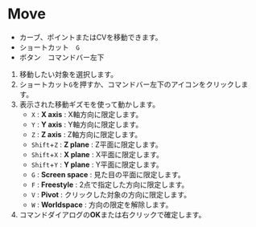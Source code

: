 # Move

- カーブ、ポイントまたはCVを移動できます。
- ショートカット　`G`
- ボタン　コマンドバー左下

1. 移動したい対象を選択します。
2. ショートカット`G`を押すか、コマンドバー左下のアイコンをクリックします。
3. 表示された移動ギズモを使って動かします。
   - `X` : **X axis** : X軸方向に限定します。
   - `Y` : **Y axis** : Y軸方向に限定します。
   - `Z` : **Z axis** : Z軸方向に限定します。
   - `Shift`+`Z` : **Z plane** : Z平面に限定します。
   - `Shift`+`X` : **X plane** : X平面に限定します。
   - `Shift`+`Y` : **Y plane** : Y平面に限定します。
   - `G` : **Screen space** : 見た目の平面に限定します。
   - `F` : **Freestyle** : 2点で指定した方向に限定します。
   - `V` : **Pivot** : クリックした対象の方向に限定します。
   - `W` : **Worldspace** : 方向の限定を解除します。
4. コマンドダイアログの**OK**または右クリックで確定します。

